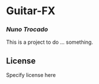 # Guitar-FX
### _Nuno Trocado_

This is a project to do ... something.

## License

Specify license here

